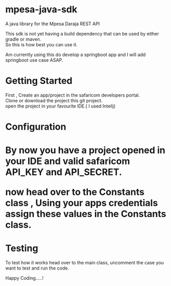 # mpesa-java-sdk
A java library for the Mpesa Daraja REST API


This sdk is not yet having a build dependency that can be used by either gradle or maven.<br/>
So this is how best you can use it.

Am currently using this do develop a springboot app and I will add springboot use case ASAP.

  <H1>Getting Started </h1>
  First , Create an app/project  in the safaricom developers portal. <br/>
  Clone or download the project this git project.<br/>
  open the project in your favourite IDE.( I used Intelij) <br/>
  
  <H1>Configuration <H1>
  
  By now you have a project opened in your IDE and valid safaricom  API_KEY and API_SECRET.<br/>
  
  now head over to the Constants class , Using your apps credentials assign these values in the Constants class.<br/>
  
  <H1>Testing </H1>
  
  To test how it works head over to the main class, uncomment the case you want to test and run the code.<br/>
  
  
  Happy Coding.....!
  
  
  
  
  
  

